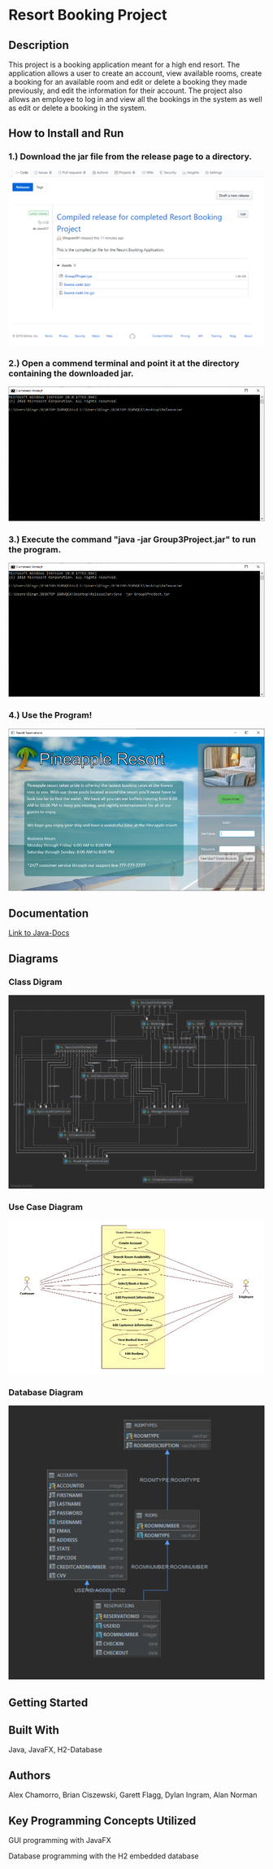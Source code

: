 # Resort Booking Project

## Description
This project is a booking application meant for a high end resort. The application allows a user to create an account, view available rooms, create a booking for an available room and
edit or delete a booking they made previously, and edit the information for their account. The project also allows an employee to log in and view all the bookings in the system as well as 
edit or delete a booking in the system.

## How to Install and Run

### 1.) Download the jar file from the release page to a directory.
![](/docs/images/downloadJar.PNG)


### 2.) Open a commend terminal and point it at the directory containing the downloaded jar. 
![](/docs/images/pointCmdAtDir.PNG)


### 3.) Execute the command "java -jar Group3Project.jar" to run the program.
![](/docs/images/runJar.PNG)


### 4.) Use the Program!
![](/docs/images/useApp.PNG)

## Documentation
[Link to Java-Docs](https://dingram91.github.io/Group3Project/)
## Diagrams
### Class Digram
![](/src/Resort/Utility/ClassDiagram.PNG)

### Use Case Diagram
![](/src/Resort/Utility/UseCaseDiagram.png)

### Database Diagram
![](/src/Resort/Utility/DatabaseDiagram.PNG)
## Getting Started

## Built With
Java, JavaFX, H2-Database

## Authors
Alex Chamorro, Brian Ciszewski, Garett Flagg, Dylan Ingram, Alan Norman

## Key Programming Concepts Utilized
GUI programming with JavaFX

Database programming with the H2 embedded database
